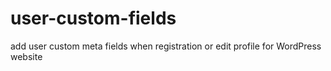 # user-custom-fields
add user custom meta fields when registration or edit profile for WordPress website
